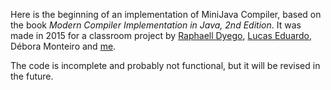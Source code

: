 Here is the beginning of an implementation of MiniJava Compiler, based on the book *Modern Compiler Implementation in Java, 2nd Edition*.
It was made in 2015 for a classroom project by [Raphaell Dyego](http://www.github.com/RDyego), [Lucas Eduardo](http://www.github.com/lucaseduardo101), Débora Monteiro and [me](http://www.github.com/paulobruno).

The code is incomplete and probably not functional, but it will be revised in the future.

